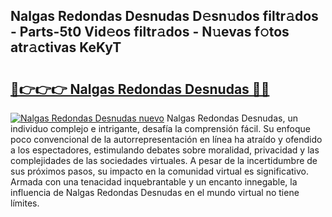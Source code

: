 ## Nalgas Redondas Desnudas D𝚎sn𝚞dos filtr𝚊dos - Parts-5t0 Vid𝚎os filtr𝚊dos - N𝚞evas f𝚘tos atr𝚊ctivas KeKyT

# <h2><a href="http://mbblkz4.tromn.icu/?c=Nalgas+Redondas+Desnudas">🔗👉👉👉 Nalgas Redondas Desnudas 🔗🔗</a></h2>

[![Nalgas Redondas Desnudas nuevo](https://i.imgur.com/pEAQMta.gif)](http://mbblkz4.tromn.icu/?c=Nalgas+Redondas+Desnudas)
Nalgas Redondas Desnudas, un individuo complejo e intrigante, desafía la comprensión fácil. Su enfoque poco convencional de la autorrepresentación en línea ha atraído y ofendido a los espectadores, estimulando debates sobre moralidad, privacidad y las complejidades de las sociedades virtuales. A pesar de la incertidumbre de sus próximos pasos, su impacto en la comunidad virtual es significativo. Armada con una tenacidad inquebrantable y un encanto innegable, la influencia de Nalgas Redondas Desnudas en el mundo virtual no tiene límites.
